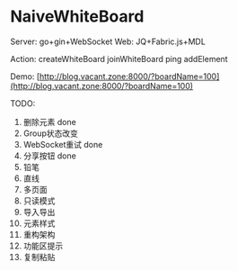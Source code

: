 # NaiveWhiteBoard

Server: go+gin+WebSocket
Web: JQ+Fabric.js+MDL

Action:
createWhiteBoard
joinWhiteBoard
ping
addElement

Demo: [http://blog.vacant.zone:8000/?boardName=100](http://blog.vacant.zone:8000/?boardName=100)

TODO:
1. 删除元素         done
2. Group状态改变
3. WebSocket重试   done
4. 分享按钮         done
5. 铅笔
6. 直线
7. 多页面
8. 只读模式
9. 导入导出
10. 元素样式
11. 重构架构
12. 功能区提示
13. 复制粘贴